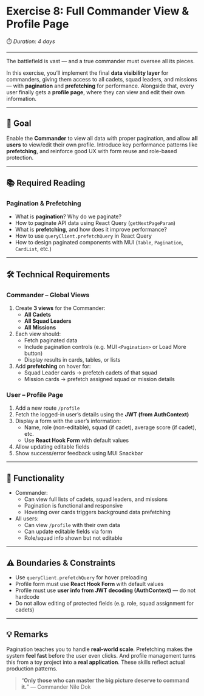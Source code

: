 # Exercise 8: Full Commander View & Profile Page

⏱️ *Duration: 4 days*

---

The battlefield is vast — and a true commander must oversee all its pieces.

In this exercise, you’ll implement the final **data visibility layer** for commanders, giving them access to all cadets, squad leaders, and missions — with **pagination** and **prefetching** for performance. Alongside that, every user finally gets a **profile page**, where they can view and edit their own information.

---

## **🎯 Goal**

Enable the **Commander** to view all data with proper pagination, and allow **all users** to view/edit their own profile. Introduce key performance patterns like **prefetching**, and reinforce good UX with form reuse and role-based protection.

---

## **📚 Required Reading**

### Pagination & Prefetching

- What is **pagination**? Why do we paginate?
- How to paginate API data using React Query (`getNextPageParam`)
- What is **prefetching**, and how does it improve performance?
- How to use `queryClient.prefetchQuery` in React Query
- How to design paginated components with MUI (`Table`, `Pagination`, `CardList`, etc.)

---

## **🛠️ Technical Requirements**

### Commander – Global Views

1. Create **3 views** for the Commander:
    - **All Cadets**
    - **All Squad Leaders**
    - **All Missions**
2. Each view should:
    - Fetch paginated data
    - Include pagination controls (e.g. MUI `<Pagination>` or Load More button)
    - Display results in cards, tables, or lists
3. Add **prefetching** on hover for:
    - Squad Leader cards → prefetch cadets of that squad
    - Mission cards → prefetch assigned squad or mission details

### User – Profile Page

1. Add a new route `/profile`
2. Fetch the logged-in user’s details using the **JWT (from AuthContext)**
3. Display a form with the user’s information:
    - Name, role (non-editable), squad (if cadet), average score (if cadet), etc.
    - Use **React Hook Form** with default values
4. Allow updating editable fields
5. Show success/error feedback using MUI Snackbar

---

## **🧭 Functionality**

- Commander:
    - Can view full lists of cadets, squad leaders, and missions
    - Pagination is functional and responsive
    - Hovering over cards triggers background data prefetching
- All users:
    - Can view `/profile` with their own data
    - Can update editable fields via form
    - Role/squad info shown but not editable

---

## **⚠️ Boundaries & Constraints**

- Use `queryClient.prefetchQuery` for hover preloading
- Profile form must use **React Hook Form** with default values
- Profile must use **user info from JWT decoding (AuthContext)** — do not hardcode
- Do not allow editing of protected fields (e.g. role, squad assignment for cadets)

---

## **💡 Remarks**

Pagination teaches you to handle **real-world scale**. Prefetching makes the system **feel fast** before the user even clicks. And profile management turns this from a toy project into a **real application**. These skills reflect actual production patterns.

> “**Only those who can master the big picture deserve to command it.**” — Commander Nile Dok
>